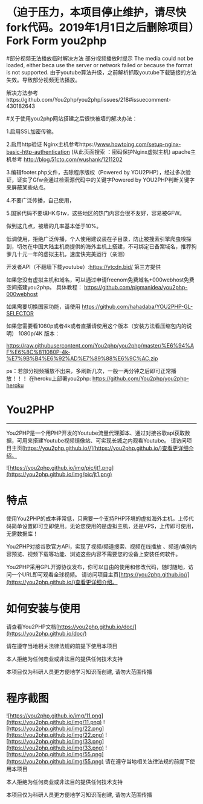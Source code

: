 # （迫于压力，本项目停止维护，请尽快fork代码。2019年1月1日之后删除项目）Fork Form you2php
#部分视频无法播放临时解决方法
部分视频播放时提示 The media could not be loaded, either beca use the server or network failed or because the format is not supported.
由于youtube算法升级，之前解析抓取youtube下载链接的方法失效。导致部分视频无法播放。

解决方法参考https://github.com/You2php/you2php/issues/218#issuecomment-430182643

#关于使用you2php网站搭建之后很快被墙的解决办法：

1.启用SSL加密传输。

2.启用http验证
   Nginx主机参考https://www.howtoing.com/setup-nginx-basic-http-authentication (从此页面搜索 ：密码保护Nginx虚拟主机)
   apache主机参考 http://blog.51cto.com/wushank/1211202
   
  3.编辑footer.php文件，去除程序版权（Powered by YOU2PHP），经过多次验证，证实了Gfw会通过检索源代码中的关键字Powered by YOU2PHP判断关键字来屏蔽某些站点。
  
  4.不要广泛传播，自己使用，
  
  5.国家代码不要填HK与tw，这些地区的热门内容会很不友好，容易被GFW。
  
  做到这几点，被墙的几率基本低于10%。


低调使用，拒绝广泛传播，个人使用建议装在子目录，防止被搜索引擎爬虫嗅探到，切勿在中国大陆主机商提供的海外主机上搭建，不可绑定已备案域名，推荐狗爹几十元一年的虚拟主机，速度快完美运行（亲测）

开发者API（不翻墙下载youtube）:https://ytcdn.bid/ 第三方提供

如果您没有虚拟主机和域名，可以通过申请freenom免费域名+000webhost免费空间搭建you2php。
具体教程：
https://github.com/pigmanidea/you2php-000webhost

如果需要切换国家功能，请使用 https://github.com/hahadaba/YOU2PHP-GL-SELECTOR

如果您需要看1080p或者4k或者直播请使用这个版本（安装方法看压缩包内的说明）
1080p/4K 版本：

https://raw.githubusercontent.com/You2php/you2php/master/%E6%94%AF%E6%8C%811080P-4k-%E7%9B%B4%E6%92%AD%E7%89%88%E6%9C%AC.zip


ps：若部分视频播放不出来，多刷新几次，一般一两分钟之后即可正常播放！！！
在heroku上部署you2php: https://github.com/You2php/you2php-heroku

# You2PHP
----
You2PHP是一个用PHP开发的Youtube流量代理脚本、通过对接谷歌api获取数据，可用来搭建Youtube视频镜像站、可实现长城之内观看Youtube。
请访问项目主页[https://you2php.github.io//](https://you2php.github.io/)查看更详细介绍。

![https://you2php.github.io/img/pic/jt1.png](https://you2php.github.io/img/pic/jt1.png)

# 特点
使用You2PHP的成本非常低，只需要一个支持PHP环境的虚拟海外主机，上传代码简单设置即可立即使用。无论您使用的是虚拟主机，还是VPS，上传即可使用，无需数据库！

You2PHP对接谷歌官方APi，实现了视频/频道搜索、视频在线播放 、频道/类别内容预览、视频下载等功能、浏览这些内容不需要您的设备上安装任何软件。

You2PHP采用GPL开源协议发布，你可以自由的使用和修改代码，随时随地，访问一个URL即可观看全球视频。
请访问项目主页[https://you2php.github.io//](https://you2php.github.io/)查看更详细介绍。
# 如何安装与使用
请查看You2PHP文档[https://you2php.github.io/doc/](https://you2php.github.io/doc/)

请在遵守当地相关法律法规的前提下使用本项目

本人拒绝为任何商业或非法目的提供任何技术支持

本项目仅为科研人员更方便地学习知识而创建, 请勿大范围传播
# 程序截图

![https://you2php.github.io/img/11.png](https://you2php.github.io/img/11.png)
![https://you2php.github.io/img/22.png](https://you2php.github.io/img/22.png)
![https://you2php.github.io/img/33.png](https://you2php.github.io/img/33.png)
![https://you2php.github.io/img/55.png](https://you2php.github.io/img/55.png)
请在遵守当地相关法律法规的前提下使用本项目

本人拒绝为任何商业或非法目的提供任何技术支持

本项目仅为科研人员更方便地学习知识而创建, 请勿大范围传播

